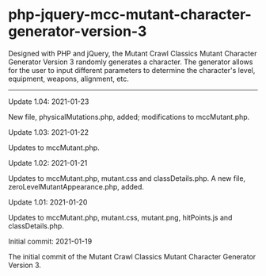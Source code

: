 # php-jquery-mcc-mutant-character-generator-version-3
Designed with PHP and jQuery, the Mutant Crawl Classics Mutant Character Generator Version 3 randomly generates a character. The generator allows for the user to input different parameters to determine the character's level, equipment, weapons, alignment, etc.


--------------------------



Update 1.04: 2021-01-23

New file, physicalMutations.php, added; modifications to mccMutant.php.

Update 1.03: 2021-01-22

Updates to mccMutant.php.

Update 1.02: 2021-01-21

Updates to mccMutant.php, mutant.css and classDetails.php.  A new file, zeroLevelMutantAppearance.php, added.

Update 1.01: 2021-01-20

Updates to mccMutant.php, mutant.css, mutant.png, hitPoints.js and classDetails.php.

Initial commit: 2021-01-19

The initial commit of the Mutant Crawl Classics Mutant Character Generator Version 3.
